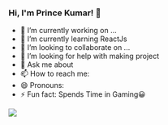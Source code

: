 ### Hi, I'm Prince Kumar! 👋

- 🔭 I’m currently working on ...
- 🌱 I’m currently learning ReactJs
- 👯 I’m looking to collaborate on ...
- 🤔 I’m looking for help with making project 
- 💬 Ask me about 
- 📫 How to reach me: 
- 😄 Pronouns: 
- ⚡ Fun fact: Spends Time in Gaming😀



<img src="https://github-readme-stats.vercel.app/api?username=prince183n&&show_icons=true&title_color=ffffff&icon_color=bb2acf&text_color=daf7dc&bg_color=151515">
     
